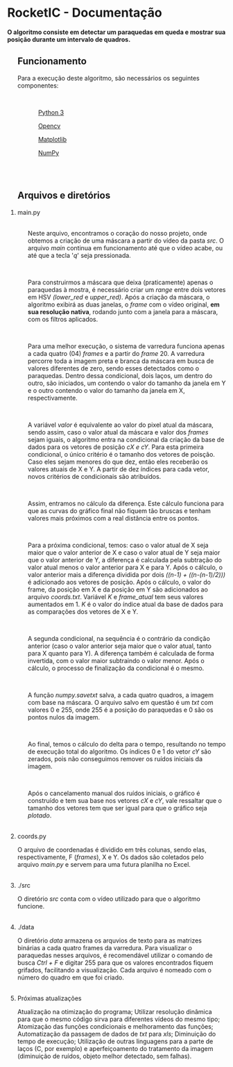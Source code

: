 <h1>RocketIC - Documentação</h1>

<strong> O algoritmo consiste em detectar um paraquedas em queda e mostrar sua posição durante um intervalo de quadros.</strong>

<ol><h2>Funcionamento</h2>
  <p>Para a execução deste algoritmo, são necessários os seguintes componentes:</p>
    <ol>
    <br>
        <ul><a href="https://www.python.org/downloads/">Python 3</a></ul>
        <ul><a href="https://docs.opencv.org/master/d5/de5/tutorial_py_setup_in_windows.html">Opencv</a></ul>
        <ul><a href="https://matplotlib.org/3.1.1/users/installing.html">Matplotlib</a></ul>
        <ul><a href="https://numpy.org/install/">NumPy</a></ul>
    </ol>
  </li>
 </ol>
 <br><br>
 <ol><h2>Arquivos e diretórios</h2>
    <li>main.py
        <ol>
        <br>
            <p>Neste arquivo, encontramos o coração do nosso projeto, onde obtemos a criação de uma máscara a partir do vídeo da pasta <i>src</i>. O arquivo <i>main</i> continua em funcionamento até que o vídeo acabe, ou até que a tecla '<i>q</i>' seja pressionada.</p>
            <br>
            <p>Para construirmos a máscara que deixa (praticamente) apenas o paraquedas à mostra, é necessário criar um <i>range</i> entre dois vetores em HSV <i>(lower_red</i> e <i>upper_red)</i>. Após a criação da máscara, o algoritmo exibirá as duas janelas, o <i>frame</i> com o vídeo original, <b>em sua resolução nativa</b>, rodando junto com a janela para a máscara, com os filtros aplicados.</p>
            <br>
            <p>Para uma melhor execução, o sistema de varredura funciona apenas a cada quatro (04) <i>frames</i> e a partir do <i>frame</i> 20. A varredura percorre toda a imagem preta e branca da máscara em busca de valores diferentes de zero, sendo esses detectados como o paraquedas. Dentro dessa condicional, dois laços, um dentro do outro, são iniciados, um contendo o valor do tamanho da janela em Y e o outro contendo o valor do tamanho da janela em X, respectivamente.</p>
            <br>
            <p>A variável <i>valor</i> é equivalente ao valor do pixel atual da máscara, sendo assim, caso o valor atual da máscara e valor dos <i>frames</i> sejam iguais, o algoritmo entra na condicional da criação da base de dados para os vetores de posição <i>cX e cY</i>. Para esta primeira condicional, o único critério é o tamanho dos vetores de poisção. Caso eles sejam menores do que dez, então eles receberão os valores atuais de X e Y. A partir de dez índices para cada vetor, novos critérios de condicionais são atribuídos.</p>
            <br>
            <p>Assim, entramos no cálculo da diferença. Este cálculo  funciona para que as curvas do gráfico final não fiquem tão bruscas e tenham valores mais próximos com a real distância entre os pontos.</p>
            <br>
            <p>Para a próxima condicional, temos: caso o valor atual de X seja maior que o valor anterior de X e caso o valor atual de Y seja maior que o valor anterior de Y, a diferença é calculada pela subtração do valor atual menos o valor anterior para X e para Y. Após o cálculo, o valor anterior mais a diferença dividida por dois <i>((n-1) + ((n-(n-1)/2)))</i> é adicionado aos vetores de posição. Após o cálculo, o valor do frame, da posição em X e da posição em Y são adicionados ao arquivo <i>coords.txt</i>. Variável <i>K</i> e<i> frame_atual</i> tem seus valores aumentados em 1. <i>K</i> é o valor do índice atual da base de dados para as comparações dos vetores de X e Y.</p>
            <br>
            <p>A segunda condicional, na sequência é o contrário da condição anterior (caso o valor anterior seja maior que o valor atual, tanto para X quanto para Y). A diferença também é calculada de forma invertida, com o valor maior subtraindo o valor menor. Após o cálculo, o processo de finalização da condicional é o mesmo.</P>
            <br>
            <p>A função <i>numpy.savetxt</i> salva, a cada quatro quadros, a imagem com base na máscara. O arquivo salvo em questão é um <i>txt</i> com valores 0 e 255, onde 255 é a posição do paraquedas e 0 são os pontos nulos da imagem.</p>
            <br>
            <p>Ao final, temos o cálculo do delta para o tempo, resultando no tempo de execução total do algoritmo. Os índices 0 e 1 do vetor <i>cY</i> são zerados, pois não conseguimos remover os ruídos iniciais da imagem.</p>
            <br>
            <p>Após o cancelamento manual dos ruídos iniciais, o gráfico é construído e tem sua base nos vetores <i>cX</i> e<i> cY</i>, vale ressaltar que o tamanho dos vetores tem que ser igual para que o gráfico seja <i>plotado</i>.</p>
    </li>
  </ol>
  <br>
  <li>
    coords.py
    <br>
    <p>O arquivo de coordenadas é dividido em três colunas, sendo elas, respectivamente, F (<i>frames</i>), X e Y. Os dados são coletados pelo arquivo <i>main.py</i> e servem para uma futura planilha no Excel.</p>
  </li>
  <br>
  <li>
  ./src
  <br>
  <p>O diretório <i>src</i> conta com o vídeo utilizado para que o algoritmo funcione.</p>
  </li>
  <br>
  <li>
  ./data
    <br>
    <p>O diretório <i>data</i> armazena os arquvios de texto para as matrizes binárias a cada quatro frames da varredura. Para visualizar o paraquedas nesses arquivos, é recomendável utilizar o comando de busca <i>Ctrl + F</i> e digitar 255 para que os valores encontrados fiquem grifados, facilitando a visualização. Cada arquivo é nomeado com o número do quadro em que foi criado.</p>
  </li>
  <br>
  <li>
  Próximas atualizações
  <br>
  <p>Atualização na otimização do programa; Utilizar resolução dinâmica para que o mesmo código sirva para diferentes vídeos do mesmo tipo; Atomização das funções condicionais e melhoramento das funções; Automatização da passagem de dados de <i>txt</i> para <i>xls</i>; Diminuição do tempo de execução; Utilização de outras linguagens para a parte de laços (C, por exemplo) e aperfeiçoamento do tratamento da imagem (diminuição de ruídos, objeto melhor detectado, sem falhas).</p>
 </ol>

